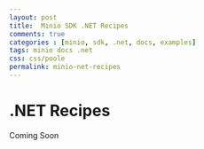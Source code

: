 ```yaml
---
layout: post
title:  Minio SDK .NET Recipes
comments: true
categories : [minio, sdk, .net, docs, examples]
tags: minio docs .net
css: css/poole
permalink: minio-net-recipes 
---
```

# .NET Recipes

Coming Soon